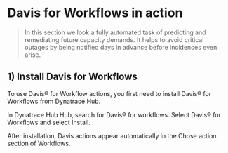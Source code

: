 #  Davis for Workflows in action 

> In this section we look a fully automated task of predicting and remediating future capacity demands. It helps to avoid critical outages by being notified days in advance before incidences even arise.

## 1) Install Davis for Workflows
To use Davis® for Workflow actions, you first need to install Davis® for Workflows from Dynatrace Hub.

In Dynatrace Hub Hub, search for Davis® for workflows.
Select Davis® for Workflows and select Install.

After installation, Davis actions appear automatically in the Chose action section of Workflows.
